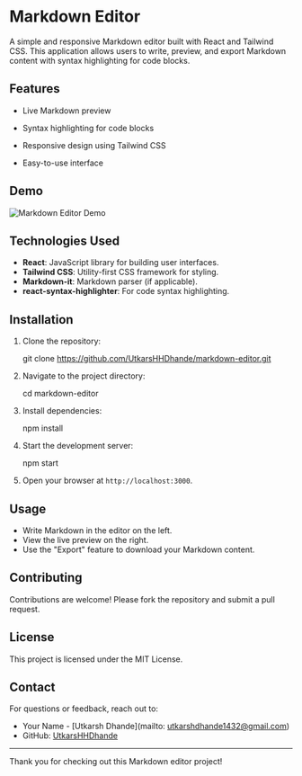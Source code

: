 # Markdown Editor

A simple and responsive Markdown editor built with React and Tailwind CSS. This application allows users to write, preview, and export Markdown content with syntax highlighting for code blocks.

## Features

- Live Markdown preview

- Syntax highlighting for code blocks

- Responsive design using Tailwind CSS

- Easy-to-use interface

## Demo

![Markdown Editor Demo](https://markdown-editor-ten-sooty.vercel.app/)

## Technologies Used

- **React**: JavaScript library for building user interfaces.
- **Tailwind CSS**: Utility-first CSS framework for styling.
- **Markdown-it**: Markdown parser (if applicable).
- **react-syntax-highlighter**: For code syntax highlighting.

## Installation

1. Clone the repository:

   
   git clone https://github.com/UtkarsHHDhande/markdown-editor.git
   

2. Navigate to the project directory:

   
   cd markdown-editor
   

3. Install dependencies:

   
   npm install
   

4. Start the development server:

   
   npm start
   

5. Open your browser at `http://localhost:3000`.

## Usage

- Write Markdown in the editor on the left.
- View the live preview on the right.
- Use the "Export" feature to download your Markdown content.

## Contributing

Contributions are welcome! Please fork the repository and submit a pull request.

## License

This project is licensed under the MIT License.

## Contact

For questions or feedback, reach out to:

- Your Name - [Utkarsh Dhande](mailto: utkarshdhande1432@gmail.com)
- GitHub: [UtkarsHHDhande](https://github.com/UtkarsHHDhande)

---

Thank you for checking out this Markdown editor project!

